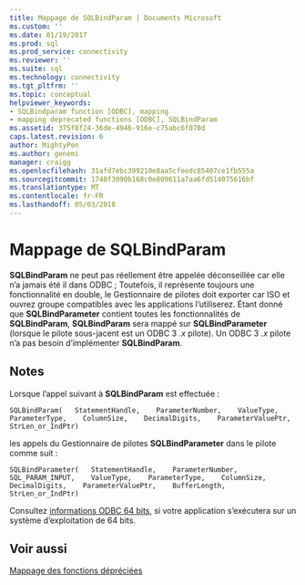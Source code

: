 ```yaml
---
title: Mappage de SQLBindParam | Documents Microsoft
ms.custom: ''
ms.date: 01/19/2017
ms.prod: sql
ms.prod_service: connectivity
ms.reviewer: ''
ms.suite: sql
ms.technology: connectivity
ms.tgt_pltfrm: ''
ms.topic: conceptual
helpviewer_keywords:
- SQLBindparam function [ODBC], mapping
- mapping deprecated functions [ODBC], SQLBindParam
ms.assetid: 375f8f24-36de-4946-916e-c75abc6f070d
caps.latest.revision: 6
author: MightyPen
ms.author: genemi
manager: craigg
ms.openlocfilehash: 31afd7ebc399210e8aa5cfeedc85407ce1fb555a
ms.sourcegitcommit: 1740f3090b168c0e809611a7aa6fd514075616bf
ms.translationtype: MT
ms.contentlocale: fr-FR
ms.lasthandoff: 05/03/2018
---
```

# <a name="sqlbindparam-mapping"></a>Mappage de SQLBindParam
**SQLBindParam** ne peut pas réellement être appelée déconseillée car elle n’a jamais été il dans ODBC ; Toutefois, il représente toujours une fonctionnalité en double, le Gestionnaire de pilotes doit exporter car ISO et ouvrez groupe compatibles avec les applications l’utiliserez. Étant donné que **SQLBindParameter** contient toutes les fonctionnalités de **SQLBindParam**, **SQLBindParam** sera mappé sur **SQLBindParameter** (lorsque le pilote sous-jacent est un ODBC 3 *.x* pilote). Un ODBC 3 *.x* pilote n’a pas besoin d’implémenter **SQLBindParam**.  
  
## <a name="remarks"></a>Notes  
 Lorsque l’appel suivant à **SQLBindParam** est effectuée :  
  
```  
SQLBindParam(   StatementHandle,    ParameterNumber,    ValueType,    ParameterType,    ColumnSize,    DecimalDigits,    ParameterValuePtr,    StrLen_or_IndPtr)  
```  
  
 les appels du Gestionnaire de pilotes **SQLBindParameter** dans le pilote comme suit :  
  
```  
SQLBindParameter(   StatementHandle,    ParameterNumber,    SQL_PARAM_INPUT,    ValueType,    ParameterType,    ColumnSize,    DecimalDigits,    ParameterValuePtr,    BufferLength,    StrLen_or_IndPtr)  
```  
  
 Consultez [informations ODBC 64 bits](../../../odbc/reference/odbc-64-bit-information.md), si votre application s’exécutera sur un système d’exploitation de 64 bits.  
  
## <a name="see-also"></a>Voir aussi  
 [Mappage des fonctions dépréciées](../../../odbc/reference/appendixes/mapping-deprecated-functions.md)
